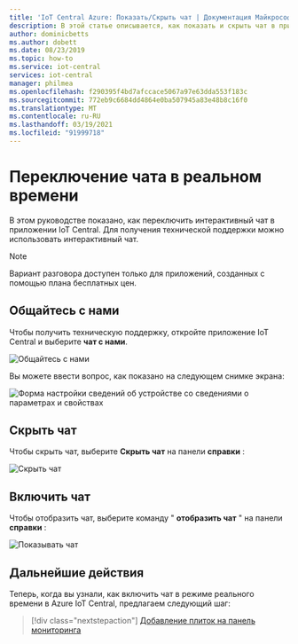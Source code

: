```yaml
---
title: 'IoT Central Azure: Показать/Скрыть чат | Документация Майкрософт'
description: В этой статье описывается, как показать и скрыть чат в приложении IoT Central. Для получения технической поддержки можно использовать интерактивный чат.
author: dominicbetts
ms.author: dobett
ms.date: 08/23/2019
ms.topic: how-to
ms.service: iot-central
services: iot-central
manager: philmea
ms.openlocfilehash: f290395f4bd7afccace5067a97e63dda553f183c
ms.sourcegitcommit: 772eb9c6684dd4864e0ba507945a83e48b8c16f0
ms.translationtype: MT
ms.contentlocale: ru-RU
ms.lasthandoff: 03/19/2021
ms.locfileid: "91999718"
---
```

# <a name="toggle-live-chat"></a>Переключение чата в реальном времени

В этом руководстве показано, как переключить интерактивный чат в приложении IoT Central. Для получения технической поддержки можно использовать интерактивный чат.

> [!NOTE]
> Вариант разговора доступен только для приложений, созданных с помощью плана бесплатных цен.

## <a name="chat-with-us"></a>Общайтесь с нами

Чтобы получить техническую поддержку, откройте приложение IoT Central и выберите **чат с нами**.

![Общайтесь с нами](media/howto-show-hide-chat/chat-with-us.png)

Вы можете ввести вопрос, как показано на следующем снимке экрана:

![Форма настройки сведений об устройстве со сведениями о параметрах и свойствах](media/howto-show-hide-chat/sample-chat.png)

## <a name="hide-chat"></a>Скрыть чат

Чтобы скрыть чат, выберите **Скрыть чат** на панели **справки** :

 ![Скрыть чат](media/howto-show-hide-chat/hide-chat.png)

## <a name="enable-chat"></a>Включить чат

Чтобы отобразить чат, выберите команду " **отобразить чат** " на панели **справки** :

 ![Показывать чат](media/howto-show-hide-chat/show-chat.png)

## <a name="next-steps"></a>Дальнейшие действия

Теперь, когда вы узнали, как включить чат в режиме реального времени в Azure IoT Central, предлагаем следующий шаг:

> [!div class="nextstepaction"]
> [Добавление плиток на панель мониторинга](howto-add-tiles-to-your-dashboard.md)
